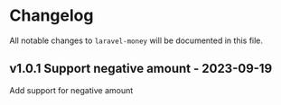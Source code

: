 # Changelog

All notable changes to `laravel-money` will be documented in this file.

## v1.0.1 Support negative amount - 2023-09-19

Add support for negative amount
